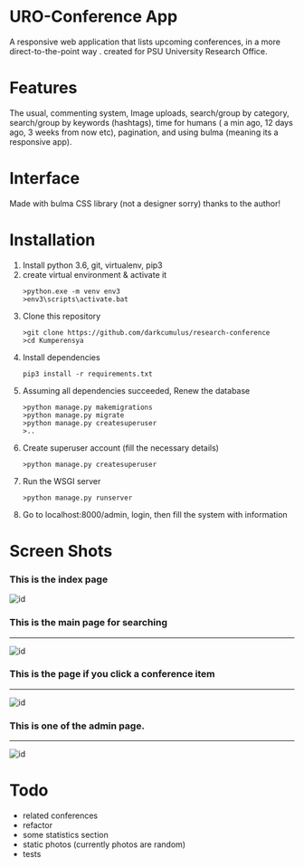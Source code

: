 # URO-Conference App

A responsive web application that lists upcoming conferences, in a more direct-to-the-point way . created for PSU University Research Office.

# Features

The usual, commenting system, Image uploads, search/group by category, search/group by keywords (hashtags), time for humans ( a min ago, 12 days ago, 3 weeks from now etc), pagination, and using bulma (meaning its a responsive app).

# Interface

Made with bulma CSS library (not a designer sorry) thanks to the author!

# Installation

1. Install python 3.6, git, virtualenv, pip3
2. create virtual environment & activate it
   ```batch
   >python.exe -m venv env3
   >env3\scripts\activate.bat
   ```
3. Clone this repository
   ```batch
   >git clone https://github.com/darkcumulus/research-conference
   >cd Kumperensya
   ```
4. Install dependencies
   ```batch
   pip3 install -r requirements.txt
   ```
5. Assuming all dependencies succeeded, Renew the database
   ```batch
   >python manage.py makemigrations
   >python manage.py migrate
   >python manage.py createsuperuser
   >..
   ```
6. Create superuser account (fill the necessary details)
   ```batch
   >python manage.py createsuperuser
   ```
7. Run the WSGI server
   ```batch
   >python manage.py runserver
   ```
8. Go to localhost:8000/admin, login, then fill the system with information

# Screen Shots

### This is the index page

![id](https://drive.google.com/uc?id=0B-HPOmKexAcsSi1WM1NaQmJmSVU "Index page")

### This is the main page for searching

---

![id](https://drive.google.com/uc?id=0B-HPOmKexAcsaGJnSzZ4ODdFaEk "Main Listing of Conferences")

### This is the page if you click a conference item

---

![id](https://drive.google.com/uc?id=0B-HPOmKexAcsRUNCbG1DTHhZYUU "Detailed view of a conference")

### This is one of the admin page.

---

![id](https://drive.google.com/uc?id=0B-HPOmKexAcsYlh6TF9sTHEweEk "Admin Page listing of conferences")

# Todo

- related conferences
- refactor
- some statistics section
- static photos (currently photos are random)
- tests
